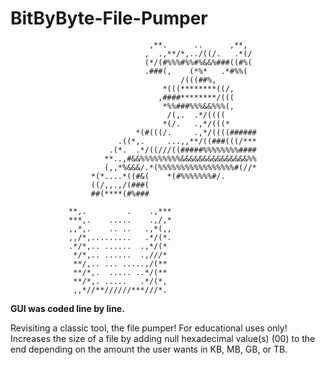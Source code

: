 # BitByByte-File-Pumper
                                   ,**.      ..      ,**,  
                                  ,  .,**/*,../((/.   .*(/ 
                                  (*/(#%%%#%%#%&&%###((#%( 
                                  .###(,    (*%*   .*#%%(  
                                          /(((##%,         
                                      *(((********((/,     
                                     ,####********/(((     
                                      *%%###%%%&&%%%(,     
                                       /(,.  .*/((((       
                                      *(/.   .,*/(((*      
                                *(#(((/.     .,*/((((######
                            .((*,.     ...,,**/((###(((/***
                          .(*.  .*/((///((#####%%%%%%%%####
                         **..,#&&%%%%%%%%%&&&&&&&&&&&&&&&%%
                         (,,*%&&&/.*(%%%%%%%%%%%%%%%%%#(//*
                      *(*....*((#&(    *(#%%%%%%%#/.       
                      ((/,,.,/(###(                        
                      ##(****(#%###                        
                                                           
                 **,.         .    .,***                   
                 ***,.    .....    .,/,*                   
                 ,,*,.    .. ..   .,*(,,                   
                 ,,/*,.........   .*/(*.                   
                 .*/*,.. ......  .,*/(*                    
                  */*,.. ......  .,///*                    
                  **/,.. ... .....,/(**                    
                  **/*,.  ..... ..*/(**                    
                  **/*,. .....   .*/(*,                    
                  ,,*//**//////***///*.                    

<b>GUI was coded line by line.</b>

Revisiting a classic tool, the file pumper! For educational uses only!
Increases the size of a file by adding null hexadecimal value(s) (00) to the end depending on the amount the user wants in KB, MB, GB, or TB.
